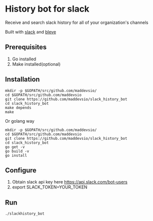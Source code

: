 # History bot for slack
Receive and search slack history for all of your organization's channels

Built with [slack](https://github.com/nlopes/slack) and [bleve](http://blevesearch.com)


## Prerequisites

1. Go installed
2. Make installed(optional)

## Installation

```
mkdir -p $GOPATH/src/github.com/maddevsio/
cd $GOPATH/src/github.com/maddevsio
git clone https://github.com/maddevsio/slack_history_bot
cd slack_history_bot
make depends
make
```

Or golang way

```
mkdir -p $GOPATH/src/github.com/maddevsio/
cd $GOPATH/src/github.com/maddevsio
git clone https://github.com/maddevsio/slack_history_bot
cd slack_history_bot
go get -v
go build -v
go install
```

## Configure

1. Obtain slack api key here https://api.slack.com/bot-users
2. export SLACK_TOKEN=YOUR_TOKEN

## Run

```
./slackhistory_bot
```
